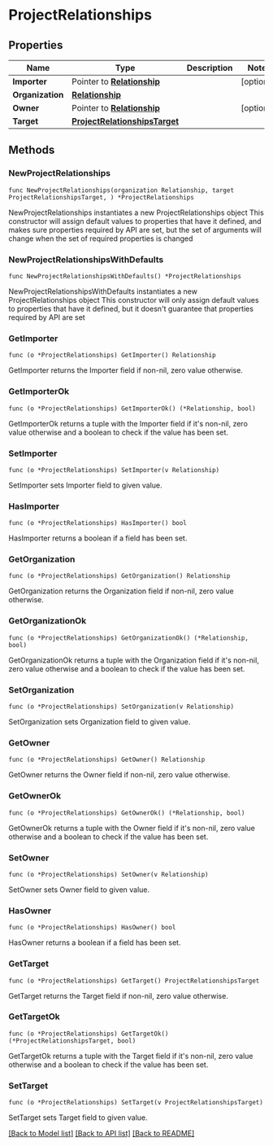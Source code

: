 # ProjectRelationships

## Properties

Name | Type | Description | Notes
------------ | ------------- | ------------- | -------------
**Importer** | Pointer to [**Relationship**](Relationship.md) |  | [optional] 
**Organization** | [**Relationship**](Relationship.md) |  | 
**Owner** | Pointer to [**Relationship**](Relationship.md) |  | [optional] 
**Target** | [**ProjectRelationshipsTarget**](ProjectRelationshipsTarget.md) |  | 

## Methods

### NewProjectRelationships

`func NewProjectRelationships(organization Relationship, target ProjectRelationshipsTarget, ) *ProjectRelationships`

NewProjectRelationships instantiates a new ProjectRelationships object
This constructor will assign default values to properties that have it defined,
and makes sure properties required by API are set, but the set of arguments
will change when the set of required properties is changed

### NewProjectRelationshipsWithDefaults

`func NewProjectRelationshipsWithDefaults() *ProjectRelationships`

NewProjectRelationshipsWithDefaults instantiates a new ProjectRelationships object
This constructor will only assign default values to properties that have it defined,
but it doesn't guarantee that properties required by API are set

### GetImporter

`func (o *ProjectRelationships) GetImporter() Relationship`

GetImporter returns the Importer field if non-nil, zero value otherwise.

### GetImporterOk

`func (o *ProjectRelationships) GetImporterOk() (*Relationship, bool)`

GetImporterOk returns a tuple with the Importer field if it's non-nil, zero value otherwise
and a boolean to check if the value has been set.

### SetImporter

`func (o *ProjectRelationships) SetImporter(v Relationship)`

SetImporter sets Importer field to given value.

### HasImporter

`func (o *ProjectRelationships) HasImporter() bool`

HasImporter returns a boolean if a field has been set.

### GetOrganization

`func (o *ProjectRelationships) GetOrganization() Relationship`

GetOrganization returns the Organization field if non-nil, zero value otherwise.

### GetOrganizationOk

`func (o *ProjectRelationships) GetOrganizationOk() (*Relationship, bool)`

GetOrganizationOk returns a tuple with the Organization field if it's non-nil, zero value otherwise
and a boolean to check if the value has been set.

### SetOrganization

`func (o *ProjectRelationships) SetOrganization(v Relationship)`

SetOrganization sets Organization field to given value.


### GetOwner

`func (o *ProjectRelationships) GetOwner() Relationship`

GetOwner returns the Owner field if non-nil, zero value otherwise.

### GetOwnerOk

`func (o *ProjectRelationships) GetOwnerOk() (*Relationship, bool)`

GetOwnerOk returns a tuple with the Owner field if it's non-nil, zero value otherwise
and a boolean to check if the value has been set.

### SetOwner

`func (o *ProjectRelationships) SetOwner(v Relationship)`

SetOwner sets Owner field to given value.

### HasOwner

`func (o *ProjectRelationships) HasOwner() bool`

HasOwner returns a boolean if a field has been set.

### GetTarget

`func (o *ProjectRelationships) GetTarget() ProjectRelationshipsTarget`

GetTarget returns the Target field if non-nil, zero value otherwise.

### GetTargetOk

`func (o *ProjectRelationships) GetTargetOk() (*ProjectRelationshipsTarget, bool)`

GetTargetOk returns a tuple with the Target field if it's non-nil, zero value otherwise
and a boolean to check if the value has been set.

### SetTarget

`func (o *ProjectRelationships) SetTarget(v ProjectRelationshipsTarget)`

SetTarget sets Target field to given value.



[[Back to Model list]](../README.md#documentation-for-models) [[Back to API list]](../README.md#documentation-for-api-endpoints) [[Back to README]](../README.md)


